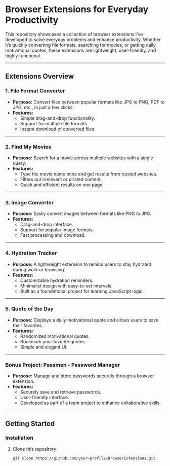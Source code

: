 # Browser Extensions for Everyday Productivity  

This repository showcases a collection of browser extensions I’ve developed to solve everyday problems and enhance productivity. Whether it’s quickly converting file formats, searching for movies, or getting daily motivational quotes, these extensions are lightweight, user-friendly, and highly functional.  

---

## **Extensions Overview**  

### **1. File Format Converter**  
- **Purpose:** Convert files between popular formats like JPG to PNG, PDF to JPG, etc., in just a few clicks.  
- **Features:**  
  - Simple drag-and-drop functionality.  
  - Support for multiple file formats.  
  - Instant download of converted files.  

---

### **2. Find My Movies**  
- **Purpose:** Search for a movie across multiple websites with a single query.  
- **Features:**  
  - Type the movie name once and get results from trusted websites.  
  - Filters out irrelevant or pirated content.  
  - Quick and efficient results on one page.  

---

### **3. Image Converter**  
- **Purpose:** Easily convert images between formats like PNG to JPG.  
- **Features:**  
  - Drag-and-drop interface.  
  - Support for popular image formats.  
  - Fast processing and download.  

---

### **4. Hydration Tracker**  
- **Purpose:** A lightweight extension to remind users to stay hydrated during work or browsing.  
- **Features:**  
  - Customizable hydration reminders.  
  - Minimalist design with easy-to-set intervals.  
  - Built as a foundational project for learning JavaScript logic.  

---

### **5. Quote of the Day**  
- **Purpose:** Displays a daily motivational quote and allows users to save their favorites.  
- **Features:**  
  - Randomized motivational quotes.  
  - Bookmark your favorite quotes.  
  - Simple and elegant UI.  

---

### **Bonus Project: Passmen - Password Manager**  
- **Purpose:** Manage and store passwords securely through a browser extension.  
- **Features:**  
  - Securely save and retrieve passwords.  
  - User-friendly interface.  
  - Developed as part of a team project to enhance collaborative skills.  

---

## **Getting Started**  

### **Installation**  
1. Clone this repository:  
   ```bash
   git clone https://github.com/your-profile/BrowserExtensions.git
